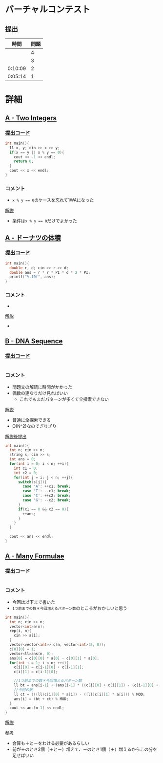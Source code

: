 # バーチャルコンテスト

## 提出
|  時間  |  問題  |
| ---- | ---- |
|  | 4 |
|  | 3 |
| 0:10:09 | 2 |
| 0:05:14 | 1 |

# 詳細
## [A - Two Integers](https://atcoder.jp/contests/apc001/tasks/apc001_a)
### [提出コード](https://atcoder.jp/contests/apc001/submissions/32471618)
```c++
int main(){
  ll x, y; cin >> x >> y;
  if(x == y || x % y == 0){
    cout << -1 << endl;
    return 0;
  }
  cout << x << endl;
}
```

### コメント

* ```x % y == 0```のケースを忘れて1WAになった

[解説](https://img.atcoder.jp/apc001/editorial.pdf)

* 条件は```x % y == 0```だけでよかった

## [A - ドーナツの体積](https://atcoder.jp/contests/donuts-2015/tasks/donuts_2015_1)
### [提出コード](https://atcoder.jp/contests/donuts-2015/submissions/32471697)
```c++
int main(){
  double r, d; cin >> r >> d;
  double ans = r * r * PI * d * 2 * PI;
  printf("%.10f", ans);
}
```

### コメント

* 

[解説]()

* 


## [B - DNA Sequence](https://atcoder.jp/contests/arc104/tasks/arc104_b)
### [提出コード]()

```c++

```

### コメント

* 問題文の解読に時間がかかった
* 偶数の連なりだけ見ればいい
    * これでもまだパターンが多くて全探索できない

[解説](https://atcoder.jp/contests/arc104/editorial/157)

* 普通に全探索できる
* O(N^2)なのでぎりぎり

[解説後提出](https://atcoder.jp/contests/arc104/submissions/32472838)
```c++
int main(){
  int n; cin >> n;
  string s; cin >> s;
  int ans = 0;
  for(int i = 0; i < n; ++i){
    int c1 = 0;
    int c2 = 0;
    for(int j = i; j < n; ++j){
      switch(s[j]){
        case 'A': ++c1; break;
        case 'T': --c1; break;
        case 'C': ++c2; break;
        case 'G': --c2; break;
      }
      if(c1 == 0 && c2 == 0){
        ++ans;
      }
    }
  }
 
  cout << ans << endl;
}
```

## [A - Many Formulae](https://atcoder.jp/contests/arc122/tasks/arc122_a)
### 提出コード

```c++

```

### コメント

* 今回は以下まで書いた
* ```1つ前までの数＊今回増えるパターン数```のところがおかしいと思う

```c++
int main(){
  int n; cin >> n;
  vector<int>a(n);
  rep(i, n){
    cin >> a[i];
  }
  vector<vector<int>> c(n, vector<int>(2, 0));
  c[0][0] = 1;
  vector<ll>ans(n, 0);
  ans[0] = c[0][0] * a[0] - c[0][1] * a[0];
  for(int i = 1; i < n; ++i){
    c[i][0] = c[i-1][0] + c[i-1][1];
    c[i][1] = c[i-1][0];

    //1つ前までの数＊今回増えるパターン数
    ll bt = ans[i-1] + (ans[i-1] * ((c[i][0] + c[i][1]) - (c[i-1][0] + c[i-1][1]))) % MOD;
    //今回の数
    ll ct = (((ll)c[i][0] * a[i]) - ((ll)c[i][1] * a[i])) % MOD;
    ans[i] = (bt + ct) % MOD;
  }
  cout << ans[n-1] << endl;
}
```

[解説](https://atcoder.jp/contests/arc122/editorial/2054)

[参考](https://atcoder.jp/contests/arc122/submissions/31991160)

* 合算も＋と－をわける必要があるらしい
* 前が＋のとき2個（＋と－）増えて、－のとき1個（＋）増えるからこの分を足せばいい